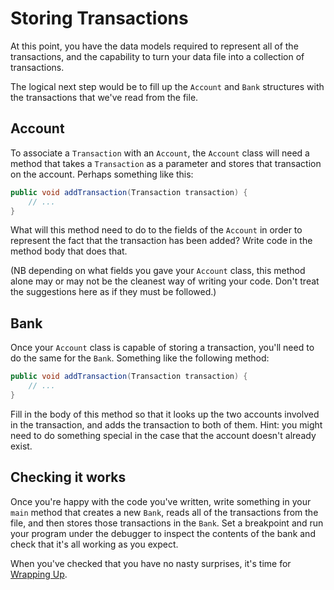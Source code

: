 # Storing Transactions

At this point, you have the data models required to represent all of the transactions, and the capability to turn your data file into a collection of transactions.

The logical next step would be to fill up the `Account` and `Bank` structures with the transactions that we've read from the file.

## Account

To associate a `Transaction` with an `Account`, the `Account` class will need a method that takes a `Transaction` as a parameter and stores that transaction on the account. Perhaps something like this:

```java
public void addTransaction(Transaction transaction) {
    // ...
}
```

What will this method need to do to the fields of the `Account` in order to represent the fact that the transaction has been added? Write code in the method body that does that.

(NB depending on what fields you gave your `Account` class, this method alone may or may not be the cleanest way of writing your code. Don't treat the suggestions here as if they must be followed.)

## Bank

Once your `Account` class is capable of storing a transaction, you'll need to do the same for the `Bank`. Something like the following method:

```java
public void addTransaction(Transaction transaction) {
    // ...
}
```

Fill in the body of this method so that it looks up the two accounts involved in the transaction, and adds the transaction to both of them. Hint: you might need to do something special in the case that the account doesn't already exist.

## Checking it works

Once you're happy with the code you've written, write something in your `main` method that creates a new `Bank`, reads all of the transactions from the file, and then stores those transactions in the `Bank`. Set a breakpoint and run your program under the debugger to inspect the contents of the bank and check that it's all working as you expect.

When you've checked that you have no nasty surprises, it's time for [Wrapping Up](wrapping-up.md).